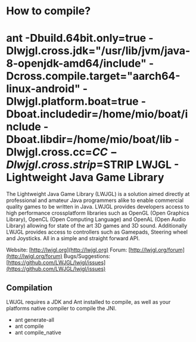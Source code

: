 # How to compile?
ant -Dbuild.64bit.only=true -Dlwjgl.cross.jdk="/usr/lib/jvm/java-8-openjdk-amd64/include" -Dcross.compile.target="aarch64-linux-android" -Dlwjgl.platform.boat=true -Dboat.includedir=/home/mio/boat/include -Dboat.libdir=/home/mio/boat/lib -Dlwjgl.cross.cc=$CC -Dlwjgl.cross.strip=$STRIP
LWJGL - Lightweight Java Game Library
======

The Lightweight Java Game Library (LWJGL) is a solution aimed directly at professional and amateur Java programmers alike to enable commercial quality games to be written in Java. 
LWJGL provides developers access to high performance crossplatform libraries such as OpenGL (Open Graphics Library), OpenCL (Open Computing Language) and OpenAL (Open Audio Library) allowing for state of the art 3D games and 3D sound.
Additionally LWJGL provides access to controllers such as Gamepads, Steering wheel and Joysticks.
All in a simple and straight forward API.

Website: [http://lwjgl.org](http://lwjgl.org)
Forum: [http://lwjgl.org/forum](http://lwjgl.org/forum)
Bugs/Suggestions: [https://github.com/LWJGL/lwjgl/issues](https://github.com/LWJGL/lwjgl/issues)

Compilation
-----------

LWJGL requires a JDK and Ant installed to compile, as well as your platforms native compiler to compile the JNI.

* ant generate-all
* ant compile
* ant compile_native
